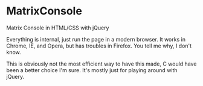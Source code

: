 # MatrixConsole
Matrix Console in HTML/CSS with jQuery

Everything is internal, just run the page in a modern browser.
It works in Chrome, IE, and Opera, but has troubles in Firefox. You tell me why, I don't know.

This is obviously not the most efficient way to have this made, C would have been a better choice I'm sure.
It's mostly just for playing around with jQuery. 

